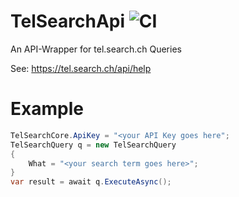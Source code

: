 # TelSearchApi ![CI](https://github.com/psollberger/TelSearchApi/workflows/CI/badge.svg)
An API-Wrapper for tel.search.ch Queries

See: https://tel.search.ch/api/help

# Example

```csharp
TelSearchCore.ApiKey = "<your API Key goes here";
TelSearchQuery q = new TelSearchQuery
{
    What = "<your search term goes here>";
}
var result = await q.ExecuteAsync();
```
